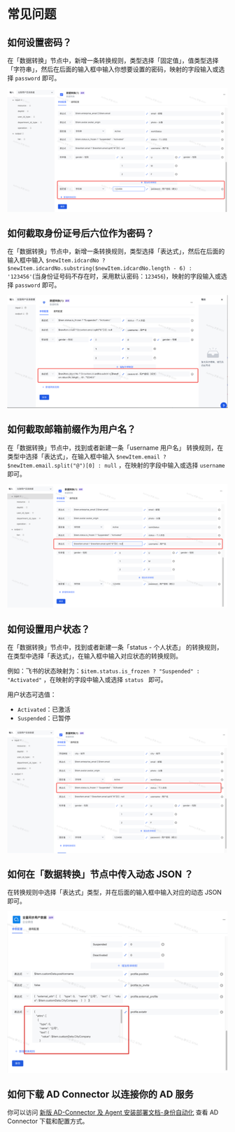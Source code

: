 # 常见问题

## 如何设置密码？

在「数据转换」节点中，新增一条转换规则，类型选择「固定值」，值类型选择「字符串」，然后在后面的输入框中输入你想要设置的密码，映射的字段输入或选择 `password` 即可。

![](../static/EvbPbsRhZoo9Sax9ZMLc8W3Knbd.png)

## 如何截取身份证号后六位作为密码？

在「数据转换」节点中，新增一条转换规则，类型选择「表达式」，然后在后面的输入框中输入 `$newItem.idcardNo ? $newItem.idcardNo.substring($newItem.idcardNo.length - 6) : '123456'`(当身份证号码不存在时，采用默认密码：`123456`)，映射的字段输入或选择 `password` 即可。

![](../static/KlVAb8ldIoLl8ixRklVcPEnQn2b.png)

## 如何截取邮箱前缀作为用户名？

在「数据转换」节点中，找到或者新建一条「username 用户名」 转换规则，在类型中选择「表达式」，在输入框中输入 `$newItem.email ? $newItem.email.split("@")[0] : null` ，在映射的字段中输入或选择 `username` 即可。

![](../static/V1hSbB42CoM0JOxpOJlcbuDPnZb.png)

## 如何设置用户状态？

在「数据转换」节点中，找到或者新建一条「status - 个人状态」 的转换规则，在类型中选择「表达式」，在输入框中输入对应状态的转换规则。

例如：飞书的状态映射为：`$item.status.is_frozen ? "Suspended" : "Activated"` ，在映射的字段中输入或选择 `status ` 即可。

用户状态可选值：

- `Activated`：已激活
- `Suspended`：已暂停

![](../static/PAlGbpyWtownqmxgWsmcGs2tnqg.png)

## 如何在「数据转换」节点中传入动态 JSON ？

在转换规则中选择「表达式」类型，并在后面的输入框中输入对应的动态 JSON 即可。

![](../static/Hzj3bRyFEoFj5LxNjVBcVUZOn3f.png)

## 如何下载 AD Connector 以连接你的 AD 服务

你可以访问 [新版 AD-Connector 及 Agent 安装部署文档-身份自动化](https://steamory.feishu.cn/docx/PGctdGnraofyLrxkR2gcllHhn4d) 查看 AD Connector 下载和配置方式。
